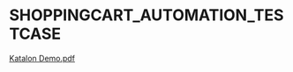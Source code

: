 # SHOPPINGCART_AUTOMATION_TESTCASE
[Katalon Demo.pdf](https://github.com/priciff0317/SHOPPINGCART_AUTOMATION_TESTCASE/files/8919018/Katalon.Introduction.pdf)
